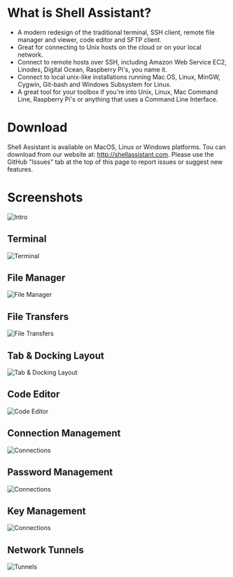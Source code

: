 What is Shell Assistant?
========================
- A modern redesign of the traditional terminal, SSH client, remote file manager and viewer, code editor and SFTP client.
- Great for connecting to Unix hosts on the cloud or on your local network.
- Connect to remote hosts over SSH, including Amazon Web Service EC2, Linodes, Digital Ocean, Raspberry Pi's, you name it.
- Connect to local unix-like installations running Mac OS, Linux, MinGW, Cygwin, Git-bash and Windows Subsystem for Linux.
- A great tool for your toolbox if you're into Unix, Linux, Mac Command Line, Raspberry Pi's or anything that uses a Command Line Interface.

Download
========
Shell Assistant is available on MacOS, Linux or Windows platforms. Tou can download from our website at: http://shellassistant.com.
Please use the GitHub "Issues" tab at the top of this page to report issues or suggest new features.

Screenshots
===========
![Intro](/images/Intro.png "Intro")

Terminal
--------
![Terminal](/images/Terminal.png "Terminal")

File Manager
------------
![File Manager](/images/FileManager.png "File Manager")

File Transfers
--------------
![File Transfers](/images/FileTransfers.png "File Transfers")

Tab & Docking Layout
--------------------
![Tab & Docking Layout](/images/Workspaces.png "Tab & Docking Layout")

Code Editor
-----------
![Code Editor](/images/CodeEditor.png "Code Editor")

Connection Management
-----------
![Connections](/images/Connection.png "Connection Management")

Password Management
--------------
![Connections](/images/Password.png "Password Management")

Key Management
--------------
![Connections](/images/Keys.png "Key Management")

Network Tunnels
-------
![Tunnels](/images/Tunnels.png "Network Tunnels")

